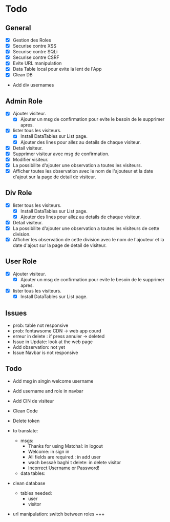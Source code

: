 # Todo

## General
- [x] Gestion des Roles
- [x] Securise contre XSS
- [x] Securise contre SQLi
- [x] Securise contre CSRF
- [x] Evite URL manipulation
- [x] Data Table local pour evite la lent de l'App
- [x] Clean DB
- Add div usernames

## Admin Role
- [x] Ajouter visiteur.
    - [x] Ajouter un msg de confirmation pour evite le besoin de le supprimer apres.
- [x] lister tous les visiteurs.
    - [x] Install DataTables sur List page.
    - [x] Ajouter des lines pour allez au details de chaque visiteur.
- [x] Detail visiteur.
- [x] Supprimer visiteur avec msg de confirmation.
- [x] Modifier visiteur.
- [x] La possibilite d'ajouter une observation a toutes les visiteurs.
- [x] Afficher toutes les observation avec le nom de l'ajouteur et la date d'ajout sur la page de detail de visiteur.

## Div Role
- [x] lister tous les visiteurs.
    - [x] Install DataTables sur List page.
    - [x] Ajouter des lines pour allez au details de chaque visiteur.
- [x] Detail visiteur.
- [x] La possibilite d'ajouter une observation a toutes les visiteurs de cette division.
- [x] Afficher les observation de cette division avec le nom de l'ajouteur et la date d'ajout sur la page de detail de visiteur.

## User Role
- [x] Ajouter visiteur.
    - [x] Ajouter un msg de confirmation pour evite le besoin de le supprimer apres.
- [x] lister tous les visiteurs.
    - [x] Install DataTables sur List page.

## Issues 
- prob: table not responsive
- prob: fontawsome CDN -> web app courd
- erreur in delete : if press annuler -> deleted
- Issue in Update: look at the web page
- Add observation: not yet
- Issue Navbar is not responsive

## Todo
- Add msg in singin welcome username
- Add username and role in navbar
- Add CIN de visiteur
- Clean Code
- Delete token
- to translate:
    - msgs: 
        - Thanks for using Matcha!: in logout
        - Welcome: in sign in
        - All fields are required.: in  add user
        - wach bessaè baghi t delete: in delete visitor
        - Incorrect Username or Password!
    - data tables:

- clean database
    - tables needed:
        - user
        - visitor

- url manipulation: switch between roles +++
